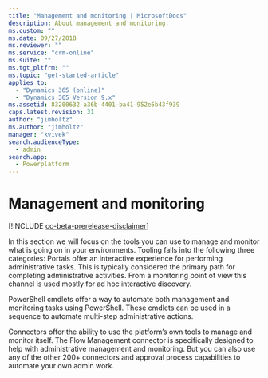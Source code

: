 ```yaml
---
title: "Management and monitoring | MicrosoftDocs"
description: About management and monitoring.
ms.custom: ""
ms.date: 09/27/2018
ms.reviewer: ""
ms.service: "crm-online"
ms.suite: ""
ms.tgt_pltfrm: ""
ms.topic: "get-started-article"
applies_to: 
  - "Dynamics 365 (online)"
  - "Dynamics 365 Version 9.x"
ms.assetid: 83200632-a36b-4401-ba41-952e5b43f939
caps.latest.revision: 31
author: "jimholtz"
ms.author: "jimholtz"
manager: "kvivek"
search.audienceType: 
  - admin
search.app: 
  - Powerplatform
---
```

# Management and monitoring

[!INCLUDE [cc-beta-prerelease-disclaimer](../includes/cc-beta-prerelease-disclaimer.md)]

In this section we will focus on the tools you can use to manage and monitor what is going on in your environments. Tooling falls into the following three categories:
Portals offer an interactive experience for performing administrative tasks. This is typically considered the primary path for completing administrative activities. From a monitoring point of view this channel is used mostly for ad hoc interactive discovery.

PowerShell cmdlets offer a way to automate both management and monitoring tasks using PowerShell. These cmdlets can be used in a sequence to automate multi-step administrative actions.

Connectors offer the ability to use the platform’s own tools to manage and monitor itself. The Flow Management connector is specifically designed to help with administrative management and monitoring. But you can also use any of the other 200+ connectors and approval process capabilities to automate your own admin work.